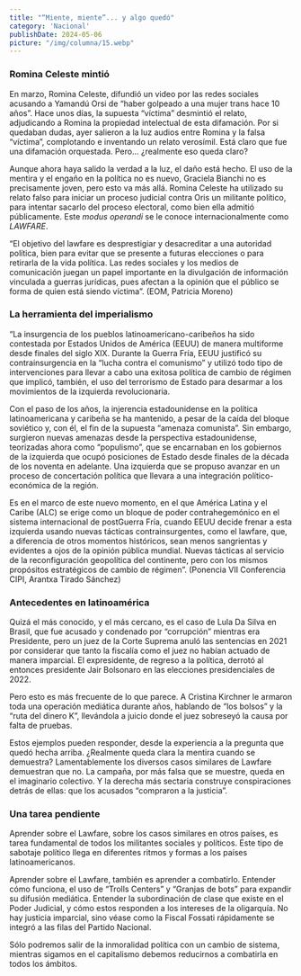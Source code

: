 ```yaml
---
title: "“Miente, miente”... y algo quedó"
category: 'Nacional'
publishDate: 2024-05-06
picture: "/img/columna/15.webp"
---
```



### Romina Celeste mintió

En marzo, Romina Celeste, difundió un video por las redes sociales acusando a Yamandú Orsi de “haber golpeado a una mujer trans hace 10 años”. Hace unos días, la supuesta “víctima” desmintió el relato, adjudicando a Romina la propiedad intelectual de esta difamación. Por si quedaban dudas, ayer salieron a la luz audios entre Romina y la falsa “víctima”, complotando e inventando un relato verosímil. Está claro que fue una difamación orquestada. Pero… ¿realmente eso queda claro?

Aunque ahora haya salido la verdad a la luz, el daño está hecho. El uso de la mentira y el engaño en la política no es nuevo, Graciela Bianchi no es precisamente joven, pero esto va más allá. Romina Celeste ha utilizado su relato falso para iniciar un proceso judicial contra Oris un militante político, para intentar sacarlo del proceso electoral, como bien ella admitió públicamente. Este _modus operandi_ se le conoce internacionalmente como _LAWFARE_.

“El objetivo del lawfare es desprestigiar y desacreditar a una autoridad política, bien para evitar que se presente a futuras elecciones o para retirarla de la vida política. Las redes sociales y los medios de comunicación juegan un papel importante en la divulgación de información vinculada a guerras jurídicas, pues afectan a la opinión que el público se forma de quien está siendo víctima”. (EOM, Patricia Moreno)


### La herramienta del imperialismo

“La insurgencia de los pueblos latinoamericano-caribeños ha sido contestada por Estados Unidos de América (EEUU) de manera multiforme desde finales del siglo XIX. Durante la Guerra Fría, EEUU justificó su contrainsurgencia en la “lucha contra el comunismo” y utilizó todo tipo de intervenciones para llevar a cabo una exitosa política de cambio de régimen que implicó, también, el uso del terrorismo de Estado para desarmar a los movimientos de la izquierda revolucionaria. 

Con el paso de los años, la injerencia estadounidense en la política latinoamericana y caribeña se ha mantenido, a pesar de la caída del bloque soviético y, con él, el fin de la supuesta “amenaza comunista”. Sin embargo, surgieron nuevas amenazas desde la perspectiva estadounidense, teorizadas ahora como “populismo”, que se encarnaban en los gobiernos de la izquierda que ocupó posiciones de Estado desde finales de la década de los noventa en adelante. Una izquierda que se propuso avanzar en un proceso de concertación política que llevara a una integración político-económica de la región.

Es en el marco de este nuevo momento, en el que América Latina y el Caribe (ALC) se erige como un bloque de poder contrahegemónico en el sistema internacional de postGuerra Fría, cuando EEUU decide frenar a esta izquierda usando nuevas tácticas contrainsurgentes, como el lawfare, que, a diferencia de otros momentos históricos, sean menos sangrientas y evidentes a ojos de la opinión pública mundial. Nuevas tácticas al servicio de la reconfiguración geopolítica del continente, pero con los mismos propósitos estratégicos de cambio de régimen”. (Ponencia VII Conferencia CIPI, Arantxa Tirado Sánchez)


### Antecedentes en latinoamérica

Quizá el más conocido, y el más cercano, es el caso de Lula Da Silva en Brasil, que fue acusado y condenado por “corrupción” mientras era Presidente, pero un juez de la Corte Suprema anuló las sentencias en 2021 por considerar que tanto la fiscalía como el juez no habían actuado de manera imparcial. El expresidente, de regreso a la política, derrotó al entonces presidente Jair Bolsonaro en las elecciones presidenciales de 2022.

Pero esto es más frecuente de lo que parece. A Cristina Kirchner le armaron toda una operación mediática durante años, hablando de “los bolsos” y la “ruta del dinero K”, llevándola a juicio donde el juez sobreseyó la causa por falta de pruebas.

Estos ejemplos pueden responder, desde la experiencia a la pregunta que quedó hecha arriba. ¿Realmente queda clara la mentira cuando se demuestra? Lamentablemente los diversos casos similares de Lawfare demuestran que no. La campaña, por más falsa que se muestre, queda en el imaginario colectivo. Y la derecha más sectaria construye conspiraciones detrás de ellas: que los acusados “compraron a la justicia”.


### Una tarea pendiente

Aprender sobre el Lawfare, sobre los casos similares en otros países, es tarea fundamental de todos los militantes sociales y políticos. Este tipo de sabotaje político llega en diferentes ritmos y formas a los países latinoamericanos.

Aprender sobre el Lawfare, también es aprender a combatirlo. Entender cómo funciona, el uso de “Trolls Centers” y “Granjas de bots” para expandir su difusión mediática. Entender la subordinación de clase que existe en el Poder Judicial, y cómo estos responden a los intereses de la oligarquía. No hay justicia imparcial, sino véase como la Fiscal Fossati rápidamente se integró a las filas del Partido Nacional.

Sólo podremos salir de la inmoralidad política con un cambio de sistema, mientras sigamos en el capitalismo debemos reducirnos a combatirla en todos los ámbitos.